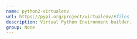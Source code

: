 ```yaml
---
name: python2-virtualenv
url: https://pypi.org/project/virtualenv/#files
description: Virtual Python Environment builder.
group: None
---
```

